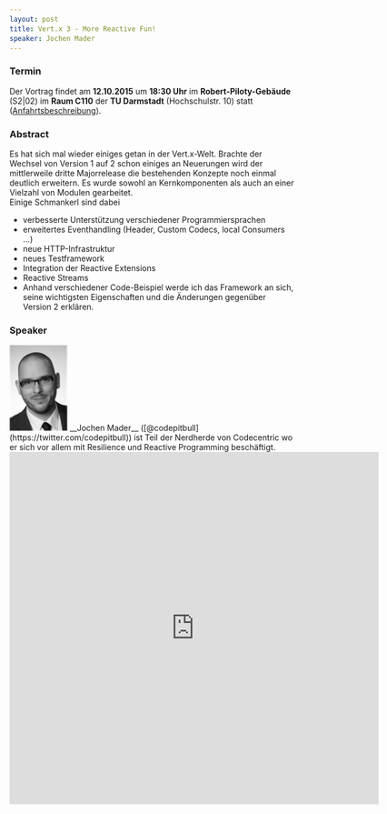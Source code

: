 ```yaml
---
layout: post
title: Vert.x 3 - More Reactive Fun!
speaker: Jochen Mader
---
```


### Termin

Der Vortrag findet am **12.10.2015** um **18:30 Uhr** im **Robert-Piloty-Gebäude** (S2|02) im **Raum C110** der **TU Darmstadt** (Hochschulstr. 10) statt ([Anfahrtsbeschreibung](/anfahrt)).

### Abstract

Es hat sich mal wieder einiges getan in der Vert.x-Welt. Brachte der Wechsel von Version 1 auf 2 schon einiges an Neuerungen wird der mittlerweile dritte Majorrelease die bestehenden Konzepte noch einmal deutlich erweitern. Es wurde sowohl an Kernkomponenten als auch an einer Vielzahl von Modulen gearbeitet.  
Einige Schmankerl sind dabei

- verbesserte Unterstützung verschiedener Programmiersprachen
- erweitertes Eventhandling (Header, Custom Codecs, local Consumers ...)
- neue HTTP-Infrastruktur
- neues Testframework
- Integration der Reactive Extensions
- Reactive Streams
- Anhand verschiedener Code-Beispiel werde ich das Framework an sich, seine wichtigsten Eigenschaften und die Änderungen gegenüber Version 2 erklären.

### Speaker

<img src="/images/speaker/jochenmader.png" class="speakerpic"/>
__Jochen Mader__ ([@codepitbull](https://twitter.com/codepitbull)) ist Teil der Nerdherde von Codecentric wo er sich vor allem mit Resilience und Reactive Programming beschäftigt.

<iframe src="https://docs.google.com/forms/d/1TYIfjPJf14GAH61xPrG1P6VQmwwECxUKoDnWrkl3ZCQ/viewform?embedded=true" frameborder="0" width="650" height="620" marginheight="0" marginwidth="0"></iframe>
